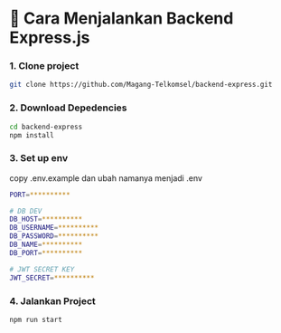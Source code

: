 # 🚀 Cara Menjalankan Backend Express.js
 
### 1. Clone project
```bash
git clone https://github.com/Magang-Telkomsel/backend-express.git
```
### 2. Download Depedencies
```bash
cd backend-express
npm install
```
### 3. Set up env 
copy .env.example dan ubah namanya menjadi .env
```bash
PORT=**********

# DB DEV
DB_HOST=**********
DB_USERNAME=**********
DB_PASSWORD=**********
DB_NAME=**********
DB_PORT=**********

# JWT SECRET KEY
JWT_SECRET=**********
```

### 4. Jalankan Project 
```bash
npm run start
```